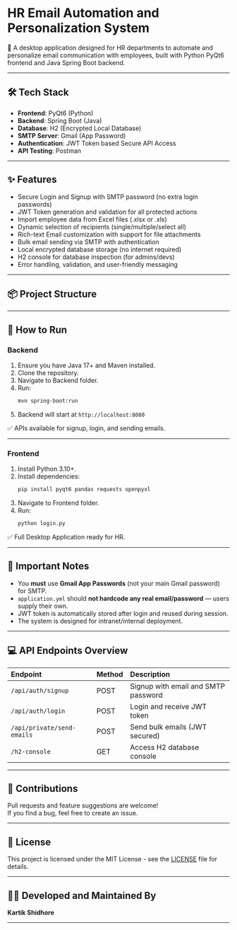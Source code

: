# HR Email Automation and Personalization System

🚀 A desktop application designed for HR departments to automate and personalize email communication with employees, built with Python PyQt6 frontend and Java Spring Boot backend.

---

## 🛠 Tech Stack

- **Frontend**: PyQt6 (Python)
- **Backend**: Spring Boot (Java)
- **Database**: H2 (Encrypted Local Database)
- **SMTP Server**: Gmail (App Password)
- **Authentication**: JWT Token based Secure API Access
- **API Testing**: Postman

---

## ✨ Features

- Secure Login and Signup with SMTP password (no extra login passwords)
- JWT Token generation and validation for all protected actions
- Import employee data from Excel files (.xlsx or .xls)
- Dynamic selection of recipients (single/multiple/select all)
- Rich-text Email customization with support for file attachments
- Bulk email sending via SMTP with authentication
- Local encrypted database storage (no internet required)
- H2 console for database inspection (for admins/devs)
- Error handling, validation, and user-friendly messaging

---

## 📦 Project Structure


---

## 🚀 How to Run

### Backend

1. Ensure you have Java 17+ and Maven installed.
2. Clone the repository.
3. Navigate to Backend folder.
4. Run:
    ```bash
    mvn spring-boot:run
    ```
5. Backend will start at `http://localhost:8080`

✅ APIs available for signup, login, and sending emails.

---

### Frontend

1. Install Python 3.10+.
2. Install dependencies:
    ```bash
    pip install pyqt6 pandas requests openpyxl
    ```
3. Navigate to Frontend folder.
4. Run:
    ```bash
    python login.py
    ```

✅ Full Desktop Application ready for HR.

---

## 🔑 Important Notes

- You **must** use **Gmail App Passwords** (not your main Gmail password) for SMTP.
- `application.yml` should **not hardcode any real email/password** — users supply their own.
- JWT token is automatically stored after login and reused during session.
- The system is designed for intranet/internal deployment.

---

## 💻 API Endpoints Overview

| Endpoint | Method | Description |
|:---|:---|:---|
| `/api/auth/signup` | POST | Signup with email and SMTP password |
| `/api/auth/login` | POST | Login and receive JWT token |
| `/api/private/send-emails` | POST | Send bulk emails (JWT secured) |
| `/h2-console` | GET | Access H2 database console |

---

## 🤝 Contributions

Pull requests and feature suggestions are welcome!  
If you find a bug, feel free to create an issue.

---

## 📄 License

This project is licensed under the MIT License - see the [LICENSE](LICENSE) file for details.

---

## 👨‍💻 Developed and Maintained By

**Kartik Shidhore**

---

